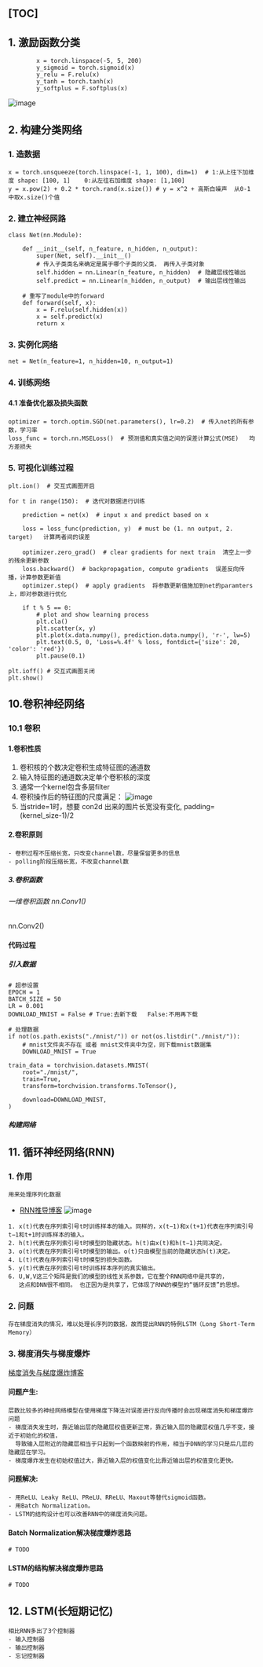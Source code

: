 <script type="text/javascript" src="http://cdn.mathjax.org/mathjax/latest/MathJax.js?config=default"></script>
[TOC]
----
## 1. 激励函数分类
```
        x = torch.linspace(-5, 5, 200)
        y_sigmoid = torch.sigmoid(x)
        y_relu = F.relu(x)
        y_tanh = torch.tanh(x)
        y_softplus = F.softplus(x)
```

![image](./../../img_fold/激励函数图.png "激活函数图")

## 2. 构建分类网络
### 1. 造数据
```
x = torch.unsqueeze(torch.linspace(-1, 1, 100), dim=1)  # 1:从上往下加维度 shape: [100, 1]    0:从左往右加维度 shape: [1,100]
y = x.pow(2) + 0.2 * torch.rand(x.size()) # y = x^2 + 高斯白噪声  从0-1中取x.size()个值
```
### 2. 建立神经网路
```
class Net(nn.Module):

	def __init__(self, n_feature, n_hidden, n_output):
		super(Net, self).__init__()
		# 传入子类类名来确定是属于哪个子类的父类， 再传入子类对象
		self.hidden = nn.Linear(n_feature, n_hidden)  # 隐藏层线性输出
		self.predict = nn.Linear(n_hidden, n_output)  # 输出层线性输出

	# 重写了module中的forward
	def forward(self, x):
		x = F.relu(self.hidden(x))
		x = self.predict(x)
		return x
```
### 3. 实例化网络
```
net = Net(n_feature=1, n_hidden=10, n_output=1)
```
### 4. 训练网络
#### 4.1 准备优化器及损失函数
```
optimizer = torch.optim.SGD(net.parameters(), lr=0.2)  # 传入net的所有参数，学习率
loss_func = torch.nn.MSELoss()  # 预测值和真实值之间的误差计算公式(MSE)   均方差损失
```
### 5. 可视化训练过程
```
plt.ion()  # 交互式画图开启

for t in range(150):  # 迭代对数据进行训练

	prediction = net(x)  # input x and predict based on x

	loss = loss_func(prediction, y)  # must be (1. nn output, 2. target)   计算两者间的误差

	optimizer.zero_grad()  # clear gradients for next train  清空上一步的残余更新参数
	loss.backward()  # backpropagation, compute gradients  误差反向传播，计算参数更新值
	optimizer.step()  # apply gradients  将参数更新值施加到net的paramters上，即对参数进行优化

	if t % 5 == 0:
		# plot and show learning process
		plt.cla()
		plt.scatter(x, y)
		plt.plot(x.data.numpy(), prediction.data.numpy(), 'r-', lw=5)
		plt.text(0.5, 0, 'Loss=%.4f' % loss, fontdict={'size': 20, 'color': 'red'})
		plt.pause(0.1)

plt.ioff() # 交互式画图关闭
plt.show()
```

## 10.卷积神经网络 
### 10.1 卷积
####  1.卷积性质
1. 卷积核的个数决定卷积生成特征图的通道数
2. 输入特征图的通道数决定单个卷积核的深度
3. 通常一个kernel包含多层filter
4. 卷积操作后的特征图的尺度满足： ![image](./../../img_fold/求卷积后宽度.png "卷积后宽度")
5. 当stride=1时，想要 con2d 出来的图片长宽没有变化, padding=(kernel_size-1)/2

#### 2.卷积原则
    - 卷积过程不压缩长宽，只改变channel数，尽量保留更多的信息
    - polling阶段压缩长宽，不改变channel数

##### 3.卷积函数 
###### 一维卷积函数 nn.Conv1()
    
    
    


nn.Conv2()


#### 代码过程
##### 引入数据
    # 超参设置
    EPOCH = 1
    BATCH_SIZE = 50
    LR = 0.001
    DOWNLOAD_MNIST = False # True:去新下载   False:不用再下载
        
    # 处理数据
    if not(os.path.exists("./mnist/")) or not(os.listdir("./mnist/")):
        # mnist文件夹不存在 或者 mnist文件夹中为空，则下载mnist数据集
        DOWNLOAD_MNIST = True
    
    train_data = torchvision.datasets.MNIST(
        root="./mnist/",
        train=True,
        transform=torchvision.transforms.ToTensor(),
    
        download=DOWNLOAD_MNIST,
    )

##### 构建网络


## 11. 循环神经网络(RNN)
### 1. 作用
    用来处理序列化数据
   - [RNN推导博客](https://www.cnblogs.com/pinard/p/6509630.html)
    ![image](./../../img_fold/RNN模型图.png "RNN模型图")
    
    1. x(t)代表在序列索引号t时训练样本的输入。同样的，x(t−1)和x(t+1)代表在序列索引号t−1和t+1时训练样本的输入。
    2. h(t)代表在序列索引号t时模型的隐藏状态。h(t)由x(t)和h(t−1)共同决定。
    3. o(t)代表在序列索引号t时模型的输出。o(t)只由模型当前的隐藏状态h(t)决定。
    4. L(t)代表在序列索引号t时模型的损失函数。
    5. y(t)代表在序列索引号t时训练样本序列的真实输出。
    6. U,W,V这三个矩阵是我们的模型的线性关系参数，它在整个RNN网络中是共享的，
       这点和DNN很不相同。 也正因为是共享了，它体现了RNN的模型的“循环反馈”的思想。
       
### 2. 问题
    存在梯度消失的情况，难以处理长序列的数据，故而提出RNN的特例LSTM（Long Short-Term Memory）
### 3. 梯度消失与梯度爆炸
[梯度消失与梯度爆炸博客](https://www.jianshu.com/p/243ab5aff906)
#### 问题产生:
    层数比较多的神经网络模型在使用梯度下降法对误差进行反向传播时会出现梯度消失和梯度爆炸问题
    - 梯度消失发生时，靠近输出层的隐藏层权值更新正常，靠近输入层的隐藏层权值几乎不变，接近于初始化的权值，
      导致输入层附近的隐藏层相当于只起到一个函数映射的作用，相当于DNN的学习只是后几层的隐藏层在学习。
    - 梯度爆炸发生在初始权值过大，靠近输入层的权值变化比靠近输出层的权值变化更快。
#### 问题解决:
    - 用ReLU、Leaky ReLU、PReLU、RReLU、Maxout等替代sigmoid函数。
    - 用Batch Normalization。
    - LSTM的结构设计也可以改善RNN中的梯度消失问题。
#### Batch Normalization解决梯度爆炸思路
    # TODO
#### LSTM的结构解决梯度爆炸思路
    # TODO

## 12. LSTM(长短期记忆)
    相比RNN多出了3个控制器
    - 输入控制器
    - 输出控制器
    - 忘记控制器
   



    
     




